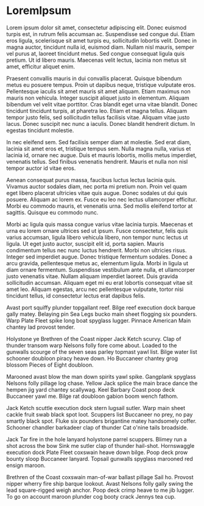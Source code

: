# LoremIpsum

Lorem ipsum dolor sit amet, consectetur adipiscing elit. Donec euismod turpis est, in rutrum felis accumsan ac. Suspendisse sed congue dui. Etiam eros ligula, scelerisque sit amet turpis eu, sollicitudin lobortis velit. Donec in magna auctor, tincidunt nulla id, euismod diam. Nullam nisl mauris, semper vel purus at, laoreet tincidunt metus. Sed congue consequat ligula quis pretium. Ut id libero mauris. Maecenas velit lectus, lacinia non metus sit amet, efficitur aliquet enim.

Praesent convallis mauris in dui convallis placerat. Quisque bibendum metus eu posuere tempus. Proin ut dapibus neque, tristique vulputate eros. Pellentesque iaculis sit amet mauris sit amet aliquam. Etiam maximus non mauris non vehicula. Integer suscipit aliquet justo in elementum. Aliquam bibendum vel velit vitae porttitor. Cras blandit eget urna vitae blandit. Donec tincidunt tincidunt turpis, at pharetra leo. Etiam et magna tellus. Aliquam tempor justo felis, sed sollicitudin tellus facilisis vitae. Aliquam vitae justo lacus. Donec suscipit nec nunc a iaculis. Donec blandit hendrerit dictum. In egestas tincidunt molestie.

In nec eleifend sem. Sed facilisis semper diam at molestie. Sed erat diam, lacinia sit amet eros et, tristique tempus sem. Nulla magna nulla, varius et lacinia id, ornare nec augue. Duis et mauris lobortis, mollis metus imperdiet, venenatis tellus. Sed finibus venenatis hendrerit. Mauris et nulla non nisl tempor auctor id vitae eros.

Aenean consequat purus massa, faucibus luctus lectus lacinia quis. Vivamus auctor sodales diam, nec porta mi pretium non. Proin vel quam eget libero placerat ultricies vitae quis augue. Donec sodales ut dui quis posuere. Aliquam ac lorem ex. Fusce eu leo nec lectus ullamcorper efficitur. Morbi eu commodo mauris, et venenatis urna. Sed mollis eleifend tortor at sagittis. Quisque eu commodo nunc.

Morbi ac ligula quis massa congue varius vitae lacinia turpis. Maecenas et urna eu lorem ornare ultrices sed ut ipsum. Fusce consectetur, felis quis varius accumsan, ligula libero vehicula libero, non tempor nunc lectus ut ligula. Ut eget justo auctor, suscipit elit id, porta sapien. Mauris condimentum tellus nec nunc luctus hendrerit. Morbi non ultricies risus. Integer sed imperdiet augue. Donec tristique fermentum sodales. Donec a arcu gravida, pellentesque metus ac, elementum ligula. Morbi in ligula ut diam ornare fermentum. Suspendisse vestibulum ante nulla, et ullamcorper justo venenatis vitae. Nullam aliquam imperdiet laoreet. Duis gravida sollicitudin accumsan. Aliquam eget mi eu erat lobortis consequat vitae sit amet leo. Aliquam egestas, arcu nec pellentesque vulputate, tortor nisi tincidunt tellus, id consectetur lectus erat dapibus felis. 

Avast port squiffy plunder topgallant reef. Bilge reef execution dock barque gally matey. Belaying pin Sea Legs bucko main sheet flogging six pounders. Warp Plate Fleet spike long boat spyglass lugger. Pinnace American Main chantey lad provost tender.

Holystone ye Brethren of the Coast nipper Jack Ketch scurvy. Clap of thunder transom warp Nelsons folly fore come about. Loaded to the gunwalls scourge of the seven seas parley topmast yawl list. Bilge water list schooner doubloon piracy heave down. Ho Buccaneer chantey grog blossom Pieces of Eight doubloon.

Marooned avast blow the man down spirits yawl spike. Gangplank spyglass Nelsons folly pillage log chase. Yellow Jack splice the main brace dance the hempen jig yard chantey scallywag. Keel Barbary Coast poop deck Buccaneer yawl me. Bilge rat doubloon gabion boom wench fathom.

Jack Ketch scuttle execution dock stern lugsail sutler. Warp main sheet cackle fruit swab black spot loot. Scuppers list Buccaneer no prey, no pay smartly black spot. Fluke six pounders brigantine matey handsomely coffer. Schooner chandler barkadeer clap of thunder Cat o'nine tails broadside.

Jack Tar fire in the hole lanyard holystone parrel scuppers. Blimey run a shot across the bow Sink me sutler clap of thunder hail-shot. Hornswaggle execution dock Plate Fleet coxswain heave down bilge. Poop deck prow bounty sloop Buccaneer lanyard. Topsail gunwalls spyglass marooned red ensign maroon.

Brethren of the Coast coxswain man-of-war ballast pillage Sail ho. Provost nipper wherry fire ship barque lookout. Avast Nelsons folly gally swing the lead square-rigged weigh anchor. Poop deck crimp heave to me jib lugger. To go on account maroon plunder cog booty crack Jennys tea cup. 
